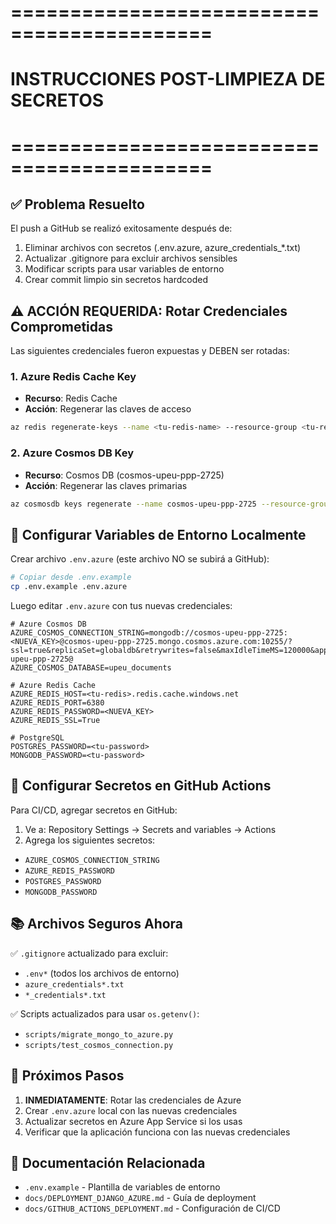 # ===========================================
# INSTRUCCIONES POST-LIMPIEZA DE SECRETOS
# ===========================================

## ✅ Problema Resuelto

El push a GitHub se realizó exitosamente después de:
1. Eliminar archivos con secretos (.env.azure, azure_credentials_*.txt)
2. Actualizar .gitignore para excluir archivos sensibles
3. Modificar scripts para usar variables de entorno
4. Crear commit limpio sin secretos hardcoded

## ⚠️ ACCIÓN REQUERIDA: Rotar Credenciales Comprometidas

Las siguientes credenciales fueron expuestas y DEBEN ser rotadas:

### 1. Azure Redis Cache Key
- **Recurso**: Redis Cache
- **Acción**: Regenerar las claves de acceso
```bash
az redis regenerate-keys --name <tu-redis-name> --resource-group <tu-resource-group> --key-type Primary
```

### 2. Azure Cosmos DB Key
- **Recurso**: Cosmos DB (cosmos-upeu-ppp-2725)
- **Acción**: Regenerar las claves primarias
```bash
az cosmosdb keys regenerate --name cosmos-upeu-ppp-2725 --resource-group rg-upeu-ppp-students --key-type primary
```

## 📝 Configurar Variables de Entorno Localmente

Crear archivo `.env.azure` (este archivo NO se subirá a GitHub):

```bash
# Copiar desde .env.example
cp .env.example .env.azure
```

Luego editar `.env.azure` con tus nuevas credenciales:

```env
# Azure Cosmos DB
AZURE_COSMOS_CONNECTION_STRING=mongodb://cosmos-upeu-ppp-2725:<NUEVA_KEY>@cosmos-upeu-ppp-2725.mongo.cosmos.azure.com:10255/?ssl=true&replicaSet=globaldb&retrywrites=false&maxIdleTimeMS=120000&appName=@cosmos-upeu-ppp-2725@
AZURE_COSMOS_DATABASE=upeu_documents

# Azure Redis Cache
AZURE_REDIS_HOST=<tu-redis>.redis.cache.windows.net
AZURE_REDIS_PORT=6380
AZURE_REDIS_PASSWORD=<NUEVA_KEY>
AZURE_REDIS_SSL=True

# PostgreSQL
POSTGRES_PASSWORD=<tu-password>
MONGODB_PASSWORD=<tu-password>
```

## 🔐 Configurar Secretos en GitHub Actions

Para CI/CD, agregar secretos en GitHub:
1. Ve a: Repository Settings → Secrets and variables → Actions
2. Agrega los siguientes secretos:

- `AZURE_COSMOS_CONNECTION_STRING`
- `AZURE_REDIS_PASSWORD`
- `POSTGRES_PASSWORD`
- `MONGODB_PASSWORD`

## 📚 Archivos Seguros Ahora

✅ `.gitignore` actualizado para excluir:
- `.env*` (todos los archivos de entorno)
- `azure_credentials*.txt`
- `*_credentials*.txt`

✅ Scripts actualizados para usar `os.getenv()`:
- `scripts/migrate_mongo_to_azure.py`
- `scripts/test_cosmos_connection.py`

## 🚀 Próximos Pasos

1. **INMEDIATAMENTE**: Rotar las credenciales de Azure
2. Crear `.env.azure` local con las nuevas credenciales
3. Actualizar secretos en Azure App Service si los usas
4. Verificar que la aplicación funciona con las nuevas credenciales

## 📖 Documentación Relacionada

- `.env.example` - Plantilla de variables de entorno
- `docs/DEPLOYMENT_DJANGO_AZURE.md` - Guía de deployment
- `docs/GITHUB_ACTIONS_DEPLOYMENT.md` - Configuración de CI/CD
